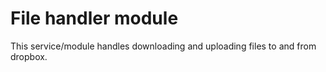 # File handler module

This service/module handles downloading and uploading files to and from dropbox.